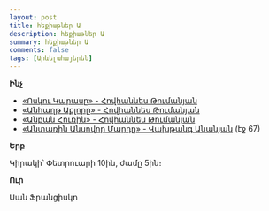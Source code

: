 ```yaml
---
layout: post
title: հեքիաթներ Ա
description: հեքիաթներ Ա
summary: հեքիաթներ Ա
comments: false
tags: [Արևելահայերեն]
---
```


**Ինչ**

- [«Ոսկու Կարասը» - Հովհաննես Թումանյան](/assets/files/Հովհաննես%20Թումանյան/Ոսկու%20Կարասը.txt)
- [«Անհաղթ Աքլորը» - Հովհաննես Թումանյան](/assets/files/Հովհաննես%20Թումանյան/Անհաղթ%20աքլորը.txt)
- [«Անբան Հուռին» - Հովհաննես Թումանյան](/assets/files/Հովհաննես%20Թումանյան/Անբան%20Հուռին.txt)
- [«Անտառին Անսովոր Մարդը» - Վախթանգ Անանյան](/assets/files/Վախթանգ%20Անանյան/Պատմվածքներ.pdf)  (էջ 67)

**Երբ**

Կիրակի՝ Փետրուարի 10ին, ժամը 5ին։

**Ուր**

Սան Ֆրանցիսկո
